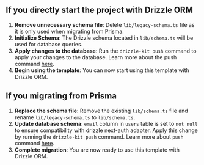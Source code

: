 ## If you directly start the project with Drizzle ORM

1. **Remove unnecessary schema file**: Delete `lib/legacy-schema.ts` file as it is only used when migrating from Prisma.
2. **Initialize Schema**: The Drizzle schema located in `lib/schema.ts` will be used for database queries.
3. **Apply changes to the database**: Run the `drizzle-kit push` command to apply your changes to the database. Learn more about the push command [here](https://orm.drizzle.team/kit-docs/overview#prototyping-with-db-push).
4. **Begin using the template**: You can now start using this template with Drizzle ORM.

## If you migrating from Prisma

1. **Replace the schema file**: Remove the existing `lib/schema.ts` file and rename `lib/legacy-schema.ts` to `lib/schema.ts`.
2. **Update database schema**: `email` column in `users` table is set to `not null` to ensure compatibility with drizzle next-auth adapter. Apply this change by running the `drizzle-kit push` command. Learn more about `push` command [here](https://orm.drizzle.team/kit-docs/overview#prototyping-with-db-push).
3. **Complete migration**: You are now ready to use this template with Drizzle ORM.
